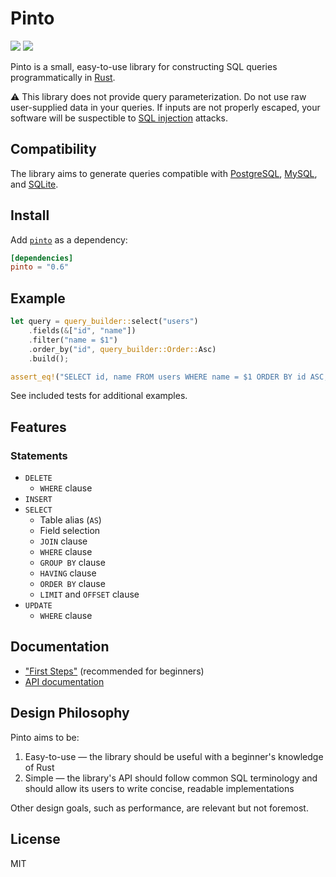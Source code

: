 # Pinto

[![](https://img.shields.io/crates/v/pinto.svg)][crate]
[![](https://travis-ci.org/jacobbudin/pinto.svg?branch=master)][travis-ci]

Pinto is a small, easy-to-use library for constructing SQL queries programmatically in [Rust](https://www.rust-lang.org).

⚠️ This library does not provide query parameterization. Do not use raw user-supplied data in your queries. If inputs are not properly escaped, your software will be suspectible to [SQL injection](https://en.wikipedia.org/wiki/SQL_injection) attacks.

## Compatibility

The library aims to generate queries compatible with [PostgreSQL](https://www.postgresql.org), [MySQL](https://www.mysql.com), and [SQLite](https://sqlite.org).

## Install

Add [`pinto`](https://crates.io/crates/pinto) as a dependency:

```toml
[dependencies]
pinto = "0.6"
```

## Example

```rust
let query = query_builder::select("users")
    .fields(&["id", "name"])
    .filter("name = $1")
    .order_by("id", query_builder::Order::Asc)
    .build();

assert_eq!("SELECT id, name FROM users WHERE name = $1 ORDER BY id ASC;", query);
```

See included tests for additional examples.

## Features

### Statements

- `DELETE`
	- `WHERE` clause
- `INSERT`
- `SELECT`
	- Table alias (`AS`)
	- Field selection
	- `JOIN` clause
	- `WHERE` clause
	- `GROUP BY` clause
	- `HAVING` clause
	- `ORDER BY` clause
	- `LIMIT` and `OFFSET` clause
- `UPDATE`
	- `WHERE` clause

## Documentation

- ["First Steps"](https://github.com/jacobbudin/pinto/wiki/First-Steps) (recommended for beginners)
- [API documentation](https://docs.rs/pinto)

## Design Philosophy

Pinto aims to be:

1. Easy-to-use — the library should be useful with a beginner's knowledge of Rust
2. Simple — the library's API should follow common SQL terminology and should allow its users to write concise, readable implementations

Other design goals, such as performance, are relevant but not foremost.

## License

MIT

[crate]: https://crates.io/crates/pinto
[travis-ci]: https://travis-ci.org/jacobbudin/pinto
